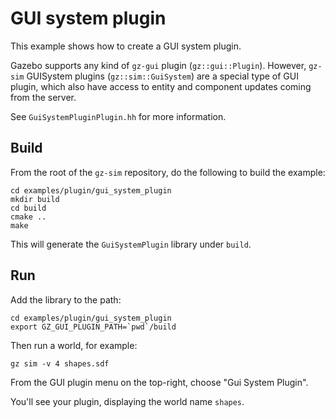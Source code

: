 # GUI system plugin

This example shows how to create a GUI system plugin.

Gazebo supports any kind of `gz-gui` plugin
(`gz::gui::Plugin`). However, `gz-sim` GUISystem plugins (`gz::sim::GuiSystem`)
are a special type of GUI plugin, which also have access to entity and component
updates coming from the server.

See `GuiSystemPluginPlugin.hh` for more information.

## Build

From the root of the `gz-sim` repository, do the following to build the example:

~~~
cd examples/plugin/gui_system_plugin
mkdir build
cd build
cmake ..
make
~~~

This will generate the `GuiSystemPlugin` library under `build`.

## Run

Add the library to the path:

~~~
cd examples/plugin/gui_system_plugin
export GZ_GUI_PLUGIN_PATH=`pwd`/build
~~~

Then run a world, for example:

    gz sim -v 4 shapes.sdf

From the GUI plugin menu on the top-right, choose "Gui System Plugin".

You'll see your plugin, displaying the world name `shapes`.
